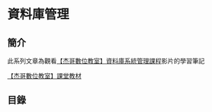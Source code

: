 # 資料庫管理

## 簡介

此系列文章為觀看[【杰哥數位教室】資料庫系統管理課程](https://www.youtube.com/playlist?list=PLpbuzGqDFzkjVESK1m9zElyCER2xCiHU-)影片的學習筆記

[【杰哥數位教室】課堂教材](http://debussy.im.nuu.edu.tw/sjchen/DataBaseMan_Final.html) 

## 目錄

